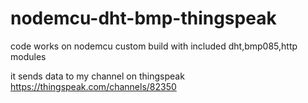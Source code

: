 # nodemcu-dht-bmp-thingspeak

code works on nodemcu custom build with included   dht,bmp085,http   modules

it sends data to my channel on thingspeak
https://thingspeak.com/channels/82350
